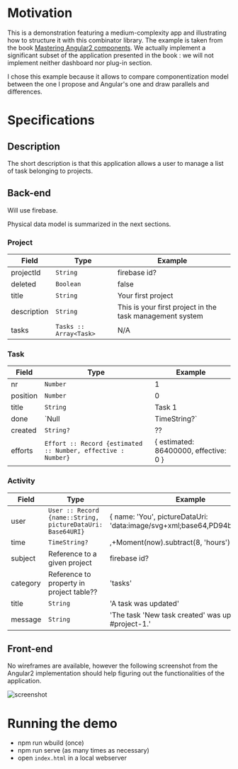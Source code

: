 # Motivation
This is a demonstration featuring a medium-complexity app and illustrating how to structure it with this combinator library. The example is taken from the book [Mastering Angular2 components](https://www.packtpub.com/web-development/mastering-angular-2-components). We actually implement a significant subset of the application presented in the book : we will not implement neither dashboard nor plug-in section.

I chose this example because it allows to compare componentization model between the one I propose and Angular's one and draw parallels and differences.

# Specifications
## Description
The short description is that this application allows a user to manage a list of task belonging to projects.

## Back-end
Will use firebase.

Physical data model is summarized in the next sections.

### Project
| Field | Type | Example 
|---|---|---
|projectId| `String` | firebase id?
|deleted | `Boolean` | false
|title | `String` | Your first project
|description | `String` | This is your first project in the task management system
|tasks | `Tasks :: Array<Task>` | N/A

### Task
| Field | Type | Example 
|---|---|---
|nr | `Number` | 1
|position | `Number` | 0
|title | `String` | Task 1
|done| `Null | TimeString?`| false
|created| `String?`| ??
|efforts| `Effort :: Record {estimated :: Number, effective : Number}` | { estimated: 86400000, effective: 0 }

### Activity
| Field | Type | Example 
|---|---|---
|user | `User :: Record {name::String, pictureDataUri: Base64URI}` | { name: 'You', pictureDataUri: 'data:image/svg+xml;base64,PD94bWwgd...vbj}
|time| `TimeString?`|,+Moment(now).subtract(8, 'hours')
|subject| Reference to a given project | firebase id?
|category| Reference to property in project table??  | 'tasks'
|title| `String` | 'A task was updated'
|message|`String`| 'The task \'New task created\' was updated on #project-1.'

## Front-end

No wireframes are available, however the following screenshot from the Angular2 implementation should help figuring out the functionalities of the application.

![screenshot](https://i.imgur.com/NXgJV2c.png) 

# Running the demo
- npm run wbuild (once)
- npm run serve (as many times as necessary)
- open `index.html` in a local webserver
